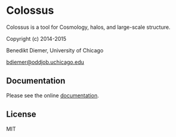 Colossus
========

Colossus is a tool for Cosmology, halos, and large-scale structure.

Copyright (c) 2014-2015

Benedikt Diemer, University of Chicago

bdiemer@oddjob.uchicago.edu

Documentation
------------

Please see the online [documentation](http://bdiemer.bitbucket.org).

License
-------

MIT

